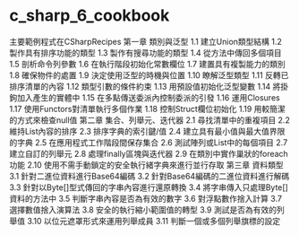 # c_sharp_6_cookbook
主要範例程式在CSharpRecipes
第一章 類別與泛型
1.1  建立Union類型結構
1.2  製作具有排序功能的類型
1.3  製作有搜尋功能的類型
1.4  從方法中傳回多個項目
1.5  剖析命令列參數
1.6  在執行階段初始化常數欄位
1.7  建置具有複製能力的類別
1.8  確保物件的處置
1.9  決定使用泛型的時機與位置
1.10 瞭解泛型類型
1.11 反轉已排序清單的內容
1.12 類型引數的條件約束
1.13 用預設值初始化泛型變數
1.14 將掛鉤加入產生的實體中
1.15 在多點傳送委派內控制委派的引發
1.16 運用Closures
1.17 使用Functors對清單執行多個作業
1.18 控制Struct欄位初始化
1.19 用較簡潔的方式來檢查null值
第二章 集合、列舉元、迭代器
2.1  尋找清單中的重複項目
2.2  維持List<T>內容的排序
2.3  排序字典的索引鍵/值
2.4  建立具有最小值與最大值界限的字典
2.5  在應用程式工作階段間保存集合
2.6  測試陣列或List<T>中的每個項目
2.7  建立自訂的列舉元
2.8  處理finally區塊與迭代器
2.9  在類別中實作巢狀的foreach功能
2.10 使用不需手動鎖定的安全執行緒字典來進行並行存取
第三章 資料類型
3.1  針對二進位資料進行Base64編碼
3.2  針對Base64編碼的二進位資料進行解碼
3.3  針對以Byte[]型式傳回的字串內容進行還原轉換
3.4  將字串傳入只處理Byte[]資料的方法中
3.5  判斷字串內容是否為有效的數字
3.6  對浮點數作捨入計算
3.7  選擇數值捨入演算法
3.8  安全的執行縮小範圍值的轉型
3.9  測試是否為有效的列舉值
3.10 以位元遮罩形式來運用列舉成員
3.11 判斷一個或多個列舉旗標的設定
